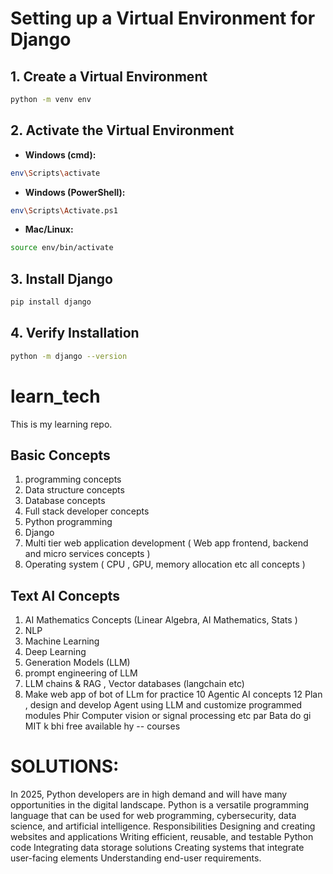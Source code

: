 # Setting up a Virtual Environment for Django

## 1. Create a Virtual Environment
```sh
python -m venv env
```

## 2. Activate the Virtual Environment
- **Windows (cmd):**
```sh
env\Scripts\activate
```
- **Windows (PowerShell):**
```sh
env\Scripts\Activate.ps1
```
- **Mac/Linux:**
```sh
source env/bin/activate
```

## 3. Install Django
```sh
pip install django
```

## 4. Verify Installation
```sh
python -m django --version
```



# learn_tech
This is my learning repo.
## Basic Concepts 
1. programming concepts 
2. Data structure concepts 
3. Database concepts
4. Full stack developer concepts
5. Python programming 
6. Django
7. Multi tier web application development ( Web app frontend, backend and micro services concepts )
8. Operating system ( CPU , GPU,  memory allocation etc all concepts )
## Text AI Concepts 
1. AI Mathematics Concepts (Linear Algebra, AI Mathematics, Stats )
2. NLP
4. Machine Learning 
5. Deep Learning
6. Generation Models (LLM)
7. prompt engineering of LLM 
8. LLM chains & RAG , Vector databases (langchain etc)
9. Make web app of bot of LLm for practice 
10 Agentic AI concepts
12 Plan , design and develop Agent using  LLM and customize programmed modules
Phir Computer vision or signal processing etc par Bata do gi
MIT k bhi free available hy -- courses


# SOLUTIONS:
In 2025, Python developers are in high demand and will have many opportunities in the digital landscape. Python is a versatile programming language that can be used for web programming, cybersecurity, data science, and artificial intelligence. 
Responsibilities 
Designing and creating websites and applications
Writing efficient, reusable, and testable Python code
Integrating data storage solutions
Creating systems that integrate user-facing elements
Understanding end-user requirements.

